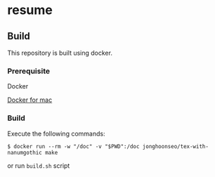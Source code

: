 # resume

## Build

This repository is built using docker.

### Prerequisite

Docker

[Docker for mac](https://docs.docker.com/docker-for-mac/install/)


### Build

Execute the following commands:

```
$ docker run --rm -w "/doc" -v "$PWD":/doc jonghoonseo/tex-with-nanumgothic make
```

or run `build.sh` script